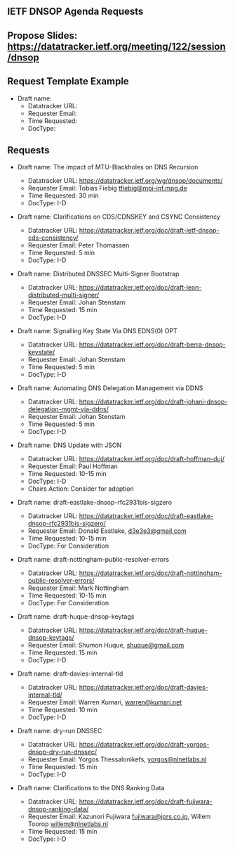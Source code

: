 ## IETF DNSOP Agenda Requests

## Propose Slides: https://datatracker.ietf.org/meeting/122/session/dnsop

## Request Template Example

*   Draft name:
    - Datatracker URL:
    - Requester Email:
    - Time Requested:
    - DocType:

## Requests

*   Draft name: The impact of MTU-Blackholes on DNS Recursion
    - Datatracker URL: https://datatracker.ietf.org/wg/dnsop/documents/
    - Requester Email: Tobias Fiebig <tfiebig@mpi-inf.mpg.de>
    - Time Requested: 30 min
    - DocType: I-D

*   Draft name: Clarifications on CDS/CDNSKEY and CSYNC Consistency
    - Datatracker URL: https://datatracker.ietf.org/doc/draft-ietf-dnsop-cds-consistency/
    - Requester Email: Peter Thomassen
    - Time Requested: 5 min
    - DocType: I-D

*   Draft name: Distributed DNSSEC Multi-Signer Bootstrap
    - Datatracker URL: https://datatracker.ietf.org/doc/draft-leon-distributed-multi-signer/
    - Requester Email: Johan Stenstam
    - Time Requested: 15 min
    - DocType: I-D

*   Draft name: Signalling Key State Via DNS EDNS(0) OPT
    - Datatracker URL: https://datatracker.ietf.org/doc/draft-berra-dnsop-keystate/
    - Requester Email: Johan Stenstam
    - Time Requested: 5 min
    - DocType: I-D

*   Draft name: Automating DNS Delegation Management via DDNS
    - Datatracker URL: https://datatracker.ietf.org/doc/draft-johani-dnsop-delegation-mgmt-via-ddns/
    - Requester Email: Johan Stenstam
    - Time Requested: 5 min
    - DocType: I-D

*   Draft name: DNS Update with JSON
    - Datatracker URL: https://datatracker.ietf.org/doc/draft-hoffman-duj/
    - Requester Email: Paul Hoffman
    - Time Requested: 10-15 min
    - DocType: I-D
    - Chairs Action: Consider for adoption

*   Draft name: draft-eastlake-dnsop-rfc2931bis-sigzero
    - Datatracker URL: https://datatracker.ietf.org/doc/draft-eastlake-dnsop-rfc2931bis-sigzero/
    - Requester Email: Donald Eastlake, <d3e3e3@gmail.com>
    - Time Requested: 10-15 min
    - DocType: For Consideration

*   Draft name: draft-nottingham-public-resolver-errors
    - Datatracker URL: https://datatracker.ietf.org/doc/draft-nottingham-public-resolver-errors/
    - Requester Email: Mark Nottingham
    - Time Requested: 10-15 min
    - DocType: For Consideration

*   Draft name: draft-huque-dnsop-keytags
    - Datatracker URL: https://datatracker.ietf.org/doc/draft-huque-dnsop-keytags/
    - Requester Email: Shumon Huque, <shuque@gmail.com>
    - Time Requested: 15 min
    - DocType: I-D

*   Draft name: draft-davies-internal-tld
    - Datatracker URL: https://datatracker.ietf.org/doc/draft-davies-internal-tld/
    - Requester Email: Warren Kumari, <warren@kumari.net>
    - Time Requested: 10 min
    - DocType: I-D

*   Draft name: dry-run DNSSEC
    - Datatracker URL: https://datatracker.ietf.org/doc/draft-yorgos-dnsop-dry-run-dnssec/
    - Requester Email: Yorgos Thessalonikefs, <yorgos@nlnetlabs.nl>
    - Time Requested: 15 min
    - DocType: I-D

*   Draft name: Clarifications to the DNS Ranking Data
    - Datatracker URL: https://datatracker.ietf.org/doc/draft-fujiwara-dnsop-ranking-data/
    - Requester Email: Kazunori Fujiwara <fujiwara@jprs.co.jp>, Willem Toorop <willem@nlnetlabs.nl>
    - Time Requested: 15 min
    - DocType: I-D